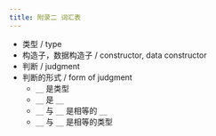 ```yaml
---
title: 附录二 词汇表
---
```


- 类型 / type
- 构造子，数据构造子 / constructor, data constructor
- 判断 / judgment
- 判断的形式 / form of judgment
  - `__` 是类型
  - `__` 是 `__`
  - `__` 与 `__` 是相等的 `__`
  - `__` 与 `__` 是相等的类型
